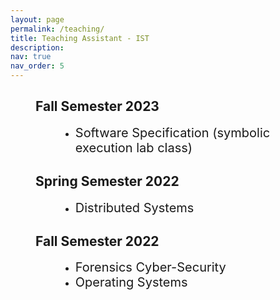 ```yaml
---
layout: page
permalink: /teaching/
title: Teaching Assistant - IST
description: 
nav: true
nav_order: 5
---
```



<h2 style="margin-left:40px">Fall Semester 2023 </h2>

<ul>
	<li style="margin-left: 80px;"><span style="font-size:20px">Software Specification (symbolic execution lab class)</span></li>
</ul>


<h2 style="margin-left:40px">Spring Semester 2022</h2>

<ul>
	<li style="margin-left: 80px;"><span style="font-size:20px">Distributed Systems</span></li>
</ul>


<h2 style="margin-left:40px">Fall Semester 2022</h2>

<ul>
	<li style="margin-left: 80px;"><span style="font-size:20px">Forensics Cyber-Security</span> </li>
	<li style="margin-left: 80px;"><span style="font-size:20px">Operating Systems</span> </li>
</ul>




